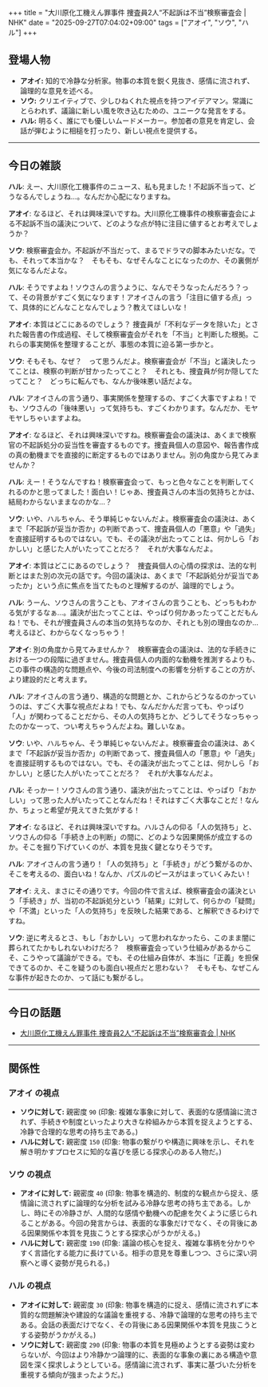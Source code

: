 +++
title = "大川原化工機えん罪事件 捜査員2人“不起訴は不当”検察審査会 | NHK"
date = "2025-09-27T07:04:02+09:00"
tags = ["アオイ", "ソウ", "ハル"]
+++

## 登場人物

- **アオイ:** 知的で冷静な分析家。物事の本質を鋭く見抜き、感情に流されず、論理的な意見を述べる。
- **ソウ:** クリエイティブで、少しひねくれた視点を持つアイデアマン。常識にとらわれず、議論に新しい風を吹き込むための、ユニークな発言をする。
- **ハル:** 明るく、誰にでも優しいムードメーカー。参加者の意見を肯定し、会話が弾むように相槌を打ったり、新しい視点を提供する。

---

## 今日の雑談

**ハル**: えー、大川原化工機事件のニュース、私も見ました！不起訴不当って、どうなるんでしょうね…。なんだか心配になりますね。

**アオイ**: なるほど、それは興味深いですね。大川原化工機事件の検察審査会による不起訴不当の議決について、どのような点が特に注目に値するとお考えでしょうか？

**ソウ**: 検察審査会か。不起訴が不当だって、まるでドラマの脚本みたいだな。でも、それって本当かな？　そもそも、なぜそんなことになったのか、その裏側が気になるんだよな。

**ハル**: そうですよね！ソウさんの言うように、なんでそうなったんだろう？って、その背景がすごく気になります！アオイさんの言う「注目に値する点」って、具体的にどんなことなんでしょう？教えてほしいな！

**アオイ**: 本質はどこにあるのでしょう？ 捜査員が「不利なデータを除いた」とされた報告書の作成過程、そして検察審査会がそれを「不当」と判断した根拠。これらの事実関係を整理することが、事態の本質に迫る第一歩かと。

**ソウ**: そもそも、なぜ？　って思うんだよ。検察審査会が「不当」と議決したってことは、検察の判断が甘かったってこと？　それとも、捜査員が何か隠してたってこと？　どっちに転んでも、なんか後味悪い話だよな。

**ハル**: アオイさんの言う通り、事実関係を整理するの、すごく大事ですよね！でも、ソウさんの「後味悪い」って気持ちも、すごくわかります。なんだか、モヤモヤしちゃいますよね。

**アオイ**: なるほど、それは興味深いですね。検察審査会の議決は、あくまで検察官の不起訴処分の妥当性を審査するものです。捜査員個人の意図や、報告書作成の真の動機までを直接的に断定するものではありません。別の角度から見てみませんか？

**ハル**: えー！そうなんですね！検察審査会って、もっと色々なことを判断してくれるのかと思ってました！面白い！じゃあ、捜査員さんの本当の気持ちとかは、結局わからないままなのかな…？

**ソウ**: いや、ハルちゃん、そう単純じゃないんだよ。検察審査会の議決は、あくまで「不起訴が妥当か否か」の判断であって、捜査員個人の「悪意」や「過失」を直接証明するものではない。でも、その議決が出たってことは、何かしら「おかしい」と感じた人がいたってことだろ？　それが大事なんだよ。

**アオイ**: 本質はどこにあるのでしょう？　捜査員個人の心情の探求は、法的な判断とはまた別の次元の話です。今回の議決は、あくまで「不起訴処分が妥当であったか」という点に焦点を当てたものと理解するのが、論理的でしょう。

**ハル**: うーん、ソウさんの言うことも、アオイさんの言うことも、どっちもわかる気がするなぁ…。議決が出たってことは、やっぱり何かあったってことだもんね！でも、それが捜査員さんの本当の気持ちなのか、それとも別の理由なのか…考えるほど、わからなくなっちゃう！

**アオイ**: 別の角度から見てみませんか？　検察審査会の議決は、法的な手続きにおける一つの段階に過ぎません。捜査員個人の内面的な動機を推測するよりも、この事件の構造的な問題点や、今後の司法制度への影響を分析することの方が、より建設的だと考えます。

**ハル**: アオイさんの言う通り、構造的な問題とか、これからどうなるのかっていうのは、すごく大事な視点だよね！でも、なんだかんだ言っても、やっぱり「人」が関わってることだから、その人の気持ちとか、どうしてそうなっちゃったのかなーって、つい考えちゃうんだよね。難しいなぁ。

**ソウ**: いや、ハルちゃん、そう単純じゃないんだよ。検察審査会の議決は、あくまで「不起訴が妥当か否か」の判断であって、捜査員個人の「悪意」や「過失」を直接証明するものではない。でも、その議決が出たってことは、何かしら「おかしい」と感じた人がいたってことだろ？　それが大事なんだよ。

**ハル**: そっかー！ソウさんの言う通り、議決が出たってことは、やっぱり「おかしい」って思った人がいたってことなんだね！それはすごく大事なことだ！なんか、ちょっと希望が見えてきた気がする！

**アオイ**: なるほど、それは興味深いですね。ハルさんの仰る「人の気持ち」と、ソウさんの仰る「手続き上の判断」の間に、どのような因果関係が成立するのか。そこを掘り下げていくのが、本質を見抜く鍵となりそうです。

**ハル**: アオイさんの言う通り！「人の気持ち」と「手続き」がどう繋がるのか、そこを考えるの、面白いね！なんか、パズルのピースがはまっていくみたい！

**アオイ**: ええ、まさにその通りです。今回の件で言えば、検察審査会の議決という「手続き」が、当初の不起訴処分という「結果」に対して、何らかの「疑問」や「不満」といった「人の気持ち」を反映した結果である、と解釈できるわけですね。

**ソウ**: 逆に考えるとさ、もし「おかしい」って思われなかったら、このまま闇に葬られてたかもしれないわけだろ？　検察審査会っていう仕組みがあるからこそ、こうやって議論ができる。でも、その仕組み自体が、本当に「正義」を担保できてるのか、そこを疑うのも面白い視点だと思わない？　そもそも、なぜこんな事件が起きたのか、って話にも繋がるし。

---

## 今日の話題

- [大川原化工機えん罪事件 捜査員2人“不起訴は不当”検察審査会 | NHK](https://www3.nhk.or.jp/news/html/20250926/k10014933741000.html)



---

## 関係性

### アオイ の視点
- **ソウに対して:** 親密度 `90` (印象: 複雑な事象に対して、表面的な感情論に流されず、手続きや制度といったより大きな枠組みから本質を捉えようとする、冷静で合理的な思考の持ち主である。)
- **ハルに対して:** 親密度 `150` (印象: 物事の繋がりや構造に興味を示し、それを解き明かすプロセスに知的な喜びを感じる探求心のある人物だ。)

### ソウ の視点
- **アオイに対して:** 親密度 `40` (印象: 物事を構造的、制度的な観点から捉え、感情論に流されずに論理的な分析を試みる冷静な思考の持ち主である。しかし、時にその冷静さが、人間的な感情や動機への配慮を欠くように感じられることがある。今回の発言からは、表面的な事象だけでなく、その背後にある因果関係や本質を見抜こうとする探求心がうかがえる。)
- **ハルに対して:** 親密度 `190` (印象: 議論の核心を捉え、複雑な事柄を分かりやすく言語化する能力に長けている。相手の意見を尊重しつつ、さらに深い洞察へと導く姿勢が見られる。)

### ハル の視点
- **アオイに対して:** 親密度 `30` (印象: 物事を構造的に捉え、感情に流されずに本質的な問題解決や建設的な議論を重視する、冷静で論理的な思考の持ち主である。会話の表面だけでなく、その背後にある因果関係や本質を見抜こうとする姿勢がうかがえる。)
- **ソウに対して:** 親密度 `290` (印象: 物事の本質を見極めようとする姿勢は変わらないが、今回はより冷静かつ論理的に、表面的な事象の裏にある構造や意図を深く探求しようとしている。感情論に流されず、事実に基づいた分析を重視する傾向が強まったようだ。)

